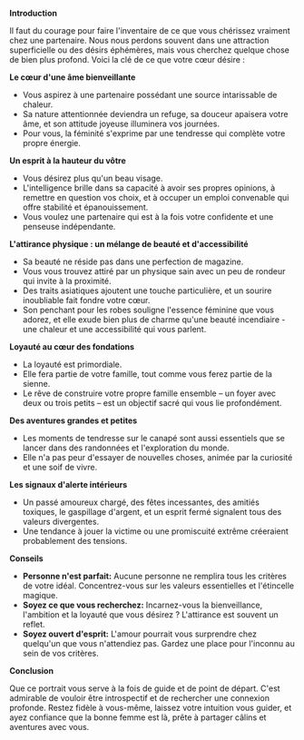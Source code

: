 **Introduction**

Il faut du courage pour faire l'inventaire de ce que vous chérissez vraiment chez une partenaire. Nous nous perdons souvent dans une attraction superficielle ou des désirs éphémères, mais vous cherchez quelque chose de bien plus profond. Voici la clé de ce que votre cœur désire :

**Le cœur d'une âme bienveillante**

- Vous aspirez à une partenaire possédant une source intarissable de chaleur.
- Sa nature attentionnée deviendra un refuge, sa douceur apaisera votre âme, et son attitude joyeuse illuminera vos journées.
- Pour vous, la féminité s'exprime par une tendresse qui complète votre propre énergie.

**Un esprit à la hauteur du vôtre**

- Vous désirez plus qu'un beau visage.
- L'intelligence brille dans sa capacité à avoir ses propres opinions, à remettre en question vos choix, et à occuper un emploi convenable qui offre stabilité et épanouissement.
- Vous voulez une partenaire qui est à la fois votre confidente et une penseuse indépendante.

**L'attirance physique : un mélange de beauté et d'accessibilité**

- Sa beauté ne réside pas dans une perfection de magazine.
- Vous vous trouvez attiré par un physique sain avec un peu de rondeur qui invite à la proximité.
- Des traits asiatiques ajoutent une touche particulière, et un sourire inoubliable fait fondre votre cœur.
- Son penchant pour les robes souligne l'essence féminine que vous adorez, et elle exude bien plus de charme qu'une beauté incendiaire - une chaleur et une accessibilité qui vous parlent.

**Loyauté au cœur des fondations**

- La loyauté est primordiale.
- Elle fera partie de votre famille, tout comme vous ferez partie de la sienne.
- Le rêve de construire votre propre famille ensemble – un foyer avec deux ou trois petits – est un objectif sacré qui vous lie profondément.

**Des aventures grandes et petites**

- Les moments de tendresse sur le canapé sont aussi essentiels que se lancer dans des randonnées et l'exploration du monde.
- Elle n'a pas peur d'essayer de nouvelles choses, animée par la curiosité et une soif de vivre.

**Les signaux d'alerte intérieurs**

- Un passé amoureux chargé, des fêtes incessantes, des amitiés toxiques, le gaspillage d'argent, et un esprit fermé signalent tous des valeurs divergentes.
- Une tendance à jouer la victime ou une promiscuité extrême créeraient probablement des tensions.

**Conseils**

- **Personne n'est parfait:** Aucune personne ne remplira tous les critères de votre idéal. Concentrez-vous sur les valeurs essentielles et l'étincelle magique.
- **Soyez ce que vous recherchez:** Incarnez-vous la bienveillance, l'ambition et la loyauté que vous désirez ? L'attirance est souvent un reflet.
- **Soyez ouvert d'esprit:** L'amour pourrait vous surprendre chez quelqu'un que vous n'attendiez pas. Gardez une place pour l'inconnu au sein de vos critères.

**Conclusion**

Que ce portrait vous serve à la fois de guide et de point de départ. C'est admirable de vouloir être introspectif et de rechercher une connexion profonde. Restez fidèle à vous-même, laissez votre intuition vous guider, et ayez confiance que la bonne femme est là, prête à partager câlins et aventures avec vous.
